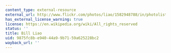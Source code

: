 ```yaml
---
content_type: external-resource
external_url: http://www.flickr.com/photos/liao/1582948788/in/photolist-DVxZXF-DVxW9Z-EGsEJ9-3pT2wu-3pMYC2
has_external_license_warning: true
license: https://en.wikipedia.org/wiki/All_rights_reserved
status: ''
title: Bill Liao
uid: 9875fc8b-e940-44a9-9b71-59a625228bc2
wayback_url: ''
---
```

